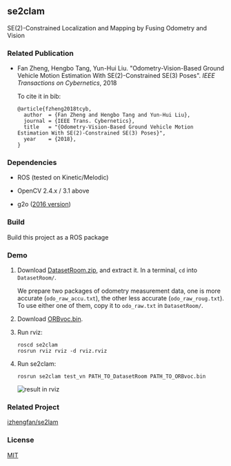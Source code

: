 se2clam
---
SE(2)-Constrained Localization and Mapping by Fusing Odometry and Vision

### Related Publication

- Fan Zheng, Hengbo Tang, Yun-Hui Liu. "Odometry-Vision-Based Ground Vehicle Motion Estimation With SE(2)-Constrained SE(3) Poses". _IEEE Transactions on Cybernetics_, 2018

  To cite it in bib:
  ```
  @article{fzheng2018tcyb,
    author  = {Fan Zheng and Hengbo Tang and Yun-Hui Liu},
    journal = {IEEE Trans. Cybernetics},
    title   = "{Odometry-Vision-Based Ground Vehicle Motion Estimation With SE(2)-Constrained SE(3) Poses}",
    year    = {2018},
  }
  ```


### Dependencies

- ROS (tested on Kinetic/Melodic)

- OpenCV 2.4.x / 3.1 above

- g2o ([2016 version](https://github.com/RainerKuemmerle/g2o/releases/tag/20160424_git))

### Build

Build this project as a ROS package

### Demo

1. Download [DatasetRoom.zip](https://mycuhk-my.sharepoint.com/:u:/g/personal/1155051778_link_cuhk_edu_hk/Ef4NuXvLZI1JhfljH9LkNxUB5xrDrCOrRnxwztO5bGKlew?e=U4aind), and extract it. In a terminal, `cd` into `DatasetRoom/`.

   We prepare two packages of odometry measurement data, one is more accurate (`odo_raw_accu.txt`), the other less accurate (`odo_raw_roug.txt`). To use either one of them, copy it to `odo_raw.txt` in `DatasetRoom/`.

2. Download [ORBvoc.bin](http://files.git.oschina.net/group1/M00/00/7A/ZxV3cFeI9XmAby8AAqT02a7stTI369.bin?token=cfa452605a820832918e620075c2ae9f&ts=1551679978&attname=ORBvoc.bin).

3. Run rviz:

   ```
   roscd se2clam
   rosrun rviz rviz -d rviz.rviz
   ```

4. Run se2clam:
   
   ```
   rosrun se2clam test_vn PATH_TO_DatasetRoom PATH_TO_ORBvoc.bin
   ```

   ![result in rviz](https://images.gitee.com/uploads/images/2019/0304/231649_cdb48a5e_874043.png)
   
   
### Related Project

[izhengfan/se2lam](https://github.com/izhengfan/se2lam)

### License 

[MIT](LICENSE)

